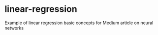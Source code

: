 # linear-regression
Example of linear regression basic concepts for Medium article on neural networks
